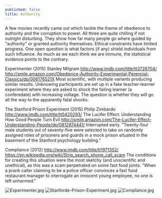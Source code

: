 ```yaml
---
published: false
title: Authority
---
```




A few movies recently came out which tackle the theme of obedience to authority and the corruption to power. All three are quite chilling if not outright disturbing. They show how far many people go where guided by "authority" or granted authority themselves.
Ethical constraints have limited progress. One open question is what factors (if any) shield individuals from such influence. As much as we each think we are immune, the statistical evidence points to the contrary.

Experimenter (2015)
Stanley Milgram
http://www.imdb.com/title/tt3726704/
http://smile.amazon.com/Obedience-Authority-Experimental-Perennial-Classics/dp/006176521X
Most scientific, with multiple variants producing similar results.
Unknowing participants are set up in a fake teacher-learner experiment where they are asked to shock the failing learner (a conferedate) with increasing voltage. The question is whether they will go all the way to the apparently fatal shocks.

The Stanford Prison Experiment (2015)
Philip Zimbardo
http://www.imdb.com/title/tt0420293/
The Lucifer Effect: Understanding How Good People Turn Evil 
http://smile.amazon.com/The-Lucifer-Effect-Understanding-People/dp/0812974441/
Interrupted early.
"Twenty-four male students out of seventy-five were selected to take on randomly assigned roles of prisoners and guards in a mock prison situated in the basement of the Stanford psychology building."

Compliance (2012) 
http://www.imdb.com/title/tt1971352/
https://en.wikipedia.org/wiki/Strip_search_phone_call_scam
The conditions for creating this situation were the most sketchy (and unscientific and unethical), as this was a scam perpetrated on some fast food joints.
"When a prank caller claiming to be a police officer convinces a fast food restaurant manager to interrogate an innocent young employee, no one is left unharmed."

![Experimenter.jpg]({{site.baseurl}}/archives/images/Experimenter.jpg)
![Stanforde-Prison-Experiment.jpg]({{site.baseurl}}/archives/images/Stanforde-Prison-Experiment.jpg)
![Compliance.jpg]({{site.baseurl}}/archives/images/Compliance.jpg)
